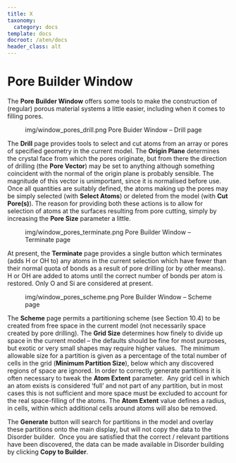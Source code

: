 ```yaml
---
title: X
taxonomy:
  category: docs
template: docs
docroot: /aten/docs
header_class: alt
---
```



# Pore Builder Window

The **Pore Builder Window** offers some tools to make the construction of (regular) porous material systems a little easier, including when it comes to filling pores.

<figure>
  <image>img/window_pores_drill.png</image>
  <caption>Pore Buider Window – Drill page</caption>
</figure>

The **Drill** page provides tools to select and cut atoms from an array or pores of specified geometry in the current model. The **Origin Plane** determines the crystal face from which the pores originate, but from there the direction of drilling (the **Pore Vector**) may be set to anything although something coincident with the normal of the origin plane is probably sensible. The magnitude of this vector is unimportant, since it is normalised before use.  Once all quantities are suitably defined, the atoms making up the pores may be simply selected (with **Select Atoms**) or deleted from the model (with **Cut Pore(s)**). The reason for providing both these actions is to allow for selection of atoms at the surfaces resulting from pore cutting, simply by increasing the **Pore Size** parameter a little.

<figure>
  <image>img/window_pores_terminate.png</image>
  <caption>Pore Builder Window – Terminate page</caption>
</figure>

At present, the **Terminate** page provides a single button which terminates (adds H or OH to) any atoms in the current selection which have fewer than their normal quota of bonds as a result of pore drilling (or by other means). H or OH are added to atoms until the correct number of bonds per atom is restored. Only O and Si are considered at present.

<figure>
  <image>img/window_pores_scheme.png</image>
  <caption>Pore Builder Window – Scheme page</caption>
</figure>

The **Scheme** page permits a partitioning scheme (see Section 10.4) to be created from free space in the current model (not necessarily space created by pore drilling). The **Grid Size** determines how finely to divide up space in the current model – the defaults should be fine for most purposes, but exotic or very small shapes may require higher values.  The minimum allowable size for a partition is given as a percentage of the total number of cells in the grid (**Minimum Partition Size**), below which any discovered regions of space are ignored. In order to correctly generate partitions it is often necessary to tweak the **Atom Extent** parameter.  Any grid cell in which an atom exists is considered ‘full’ and not part of any partition, but in most cases this is not sufficient and more space must be excluded to account for the real space-filling of the atoms. The **Atom Extent** value defines a radius, in cells, within which additional cells around atoms will also be removed.

The **Generate** button will search for partitions in the model and overlay these partitions onto the main display, but will not copy the data to the Disorder builder.  Once you are satisfied that the correct / relevant partitions have been discovered, the data can be made available in Disorder building by clicking **Copy to Builder**.


